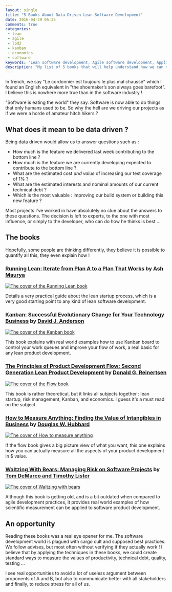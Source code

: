 ```yaml
---
layout: single
title: "5 Books About Data Driven Lean Software Development"
date: 2016-04-29 05:25
comments: true
categories:
 - lean
 - agile
 - lpd2
 - kanban
 - economics
 - software
keywords: "Lean software development, Agile software development, Applied economics"
description: "My list of 5 books that will help understand how we can measure anything in a software development process"
---
```

In french, we say "Le cordonnier est toujours le plus mal chaussé" which I found an English equivalent in "the shoemaker’s son always goes barefoot". I believe this is nowhere more true than in the software industry !

"Software is eating the world" they say. Software is now able to do things that only humans used to be. So why the hell are we driving our projects as if we were a horde of amateur hitch hikers ?

## What does it mean to be data driven ?

Being data driven would allow us to answer questions such as :

* How much is the feature we delivered last week contributing to the bottom line ?
* How much is the feature we are currently developing expected to contribute to the bottom line ?
* What are the estimated cost *and value* of increasing our test coverage of 1% ?
* What are the estimated interests and nominal amounts of our current technical debt ?
* Which is the most valuable : improving our build system or building this new feature ?

Most projects I've worked in have absolutely no clue about the answers to these questions. The decision is left to experts, to the one with most influence, or simply to the developer, who can do how he thinks is best ...

## The books

Hopefully, some people are thinking differently, they believe it is possible to quantify all this, they even explain how !

### [Running Lean: Iterate from Plan A to a Plan That Works](http://www.amazon.com/Running-Lean-Iterate-Works-OReilly/dp/1449305172/ref=sr_1_1?tag=pbourgau-20&amp;ie=UTF8&qid=1461906957&sr=8-1&keywords=running+lean) by [Ash Maurya](https://ashmaurya.com/)

[![The cover of the Running Lean book]({{site.url}}{{site.baseurl}}/imgs/2016-04-29-5-books-about-data-driven-lean-software-development/running_lean.jpg)](http://www.amazon.com/Running-Lean-Iterate-Works-OReilly/dp/1449305172/ref=sr_1_1?tag=pbourgau-20&amp;ie=UTF8&qid=1461906957&sr=8-1&keywords=running+lean)

Details a very practical guide about the lean startup process, which is a very good starting point to any kind of lean software development.

### [Kanban: Successful Evolutionary Change for Your Technology Business](http://www.amazon.com/Kanban-Successful-Evolutionary-Technology-Business/dp/0984521402/ref=sr_1_1?tag=pbourgau-20&amp;ie=UTF8&qid=1461906998&sr=8-1&keywords=kanban+anderson) by [David J. Anderson](http://www.djaa.com/)

[![The cover of the Kanban book]({{site.url}}{{site.baseurl}}/imgs/2016-04-29-5-books-about-data-driven-lean-software-development/kanban.jpg)](http://www.amazon.com/Kanban-Successful-Evolutionary-Technology-Business/dp/0984521402/ref=sr_1_1?tag=pbourgau-20&amp;ie=UTF8&qid=1461906998&sr=8-1&keywords=kanban+anderson)

This book explains with real world examples how to use Kanban board to control your work queues and improve your flow of work, a real basic for any lean product development.

### [The Principles of Product Development Flow: Second Generation Lean Product Development](http://www.amazon.com/Principles-Product-Development-Flow-Generation/dp/1935401009/ref=sr_1_1?tag=pbourgau-20&amp;ie=UTF8&qid=1461907905&sr=8-1&keywords=principles+of+product+development+flow) by [Donald G. Reinertsen](http://reinertsenassociates.com/)

[![The cover of the Flow book]({{site.url}}{{site.baseurl}}/imgs/2016-04-29-5-books-about-data-driven-lean-software-development/flow.jpg)](http://www.amazon.com/Principles-Product-Development-Flow-Generation/dp/1935401009/ref=sr_1_1?tag=pbourgau-20&amp;ie=UTF8&qid=1461907905&sr=8-1&keywords=principles+of+product+development+flow)

This book is rather theoretical, but it links all subjects together : lean startup, risk management, Kanban, and economics. I guess it's a must read on the subject.

### [How to Measure Anything: Finding the Value of Intangibles in Business](http://www.amazon.com/How-Measure-Anything-Intangibles-Business/dp/1118539273/ref=sr_1_1?tag=pbourgau-20&amp;ie=UTF8&qid=1461908177&sr=8-1&keywords=how+to+measure+anything) by [Douglas W. Hubbard](http://www.hubbardresearch.com/)

[![The cover of How to measure anything]({{site.url}}{{site.baseurl}}/imgs/2016-04-29-5-books-about-data-driven-lean-software-development/how_to_measure_anything.jpg)](http://www.amazon.com/How-Measure-Anything-Intangibles-Business/dp/1118539273/ref=sr_1_1?tag=pbourgau-20&amp;ie=UTF8&qid=1461908177&sr=8-1&keywords=how+to+measure+anything)

If the flow book gives a big picture view of what you want, this one explains how you can actually measure all the aspects of your product development in $ value.

### [Waltzing With Bears: Managing Risk on Software Projects](http://www.amazon.com/Waltzing-Bears-Managing-Software-Projects/dp/0932633609/ref=sr_1_sc_1?tag=pbourgau-20&amp;ie=UTF8&qid=1461908398&sr=8-1-spell&keywords=walzting+with+bears) by [Tom DeMarco and Timothy Lister](http://www.systemsguild.com/)

[![The cover of Waltzing with bears]({{site.url}}{{site.baseurl}}/imgs/2016-04-29-5-books-about-data-driven-lean-software-development/waltzing_with_bears.jpg)](http://www.amazon.com/Waltzing-Bears-Managing-Software-Projects/dp/0932633609/ref=sr_1_sc_1?tag=pbourgau-20&amp;ie=UTF8&qid=1461908398&sr=8-1-spell&keywords=walzting+with+bears)

Although this book is getting old, and is a bit outdated when compared to agile development practices, it provides real world examples of how scientific measurement can be applied to software product development.

## An opportunity

Reading these books was a real eye opener for me. The software development world is plagued with cargo cult and supposed best practices. We follow advises, but most often without verifying if they actually work ! I believe that by applying the techniques in these books, we could create standard ways to measure the values of productivity, technical debt, quality, testing ...

I see real opportunities to avoid a lot of useless argument between proponents of A and B, but also to communicate better with all stakeholders and finally, to reduce stress for all of us.
